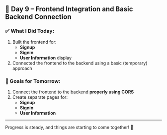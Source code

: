 ## 📅 Day 9 – Frontend Integration and Basic Backend Connection

### ✅ What I Did Today:
1. Built the frontend for:
   - **Signup**
   - **Signin**
   - **User Information** display
2. Connected the frontend to the backend using a basic (temporary) approach

### 🎯 Goals for Tomorrow:
1. Connect the frontend to the backend **properly using CORS**
2. Create separate pages for:
   - **Signup**
   - **Signin**
   - **User Information**

---

Progress is steady, and things are starting to come together! 🚀

